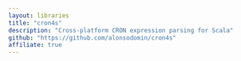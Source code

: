 ```yaml
---
layout: libraries
title: "cron4s"
description: "Cross-platform CRON expression parsing for Scala"
github: "https://github.com/alonsodomin/cron4s"
affiliate: true
---
```

